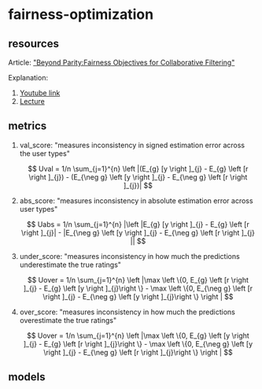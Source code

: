 # fairness-optimization

## resources

Article: ["Beyond Parity:Fairness Objectives for Collaborative Filtering"](https://arxiv.org/pdf/1705.08804.pdf)

Explanation:

1. [Youtube link](https://www.google.com/search?q=code+for+Beyond+Parity%3A+Fairness+Objectives+for+Collaborative+Filtering&rlz=1C5GCEM_enIL1032IL1032&sxsrf=ALiCzsZACsJifJOqejrgmEyimTqkxszmNw%3A1671954851128&ei=owGoY9G7B8GW9u8PzPWjyAo&ved=0ahUKEwiRme2XpZT8AhVBi_0HHcz6CKkQ4dUDCA8&uact=5&oq=code+for+Beyond+Parity%3A+Fairness+Objectives+for+Collaborative+Filtering&gs_lcp=Cgxnd3Mtd2l6LXNlcnAQA0oECEEYAEoECEYYAFAAWABg_AFoAHABeACAAX-IAX-SAQMwLjGYAQCgAQHAAQE&sclient=gws-wiz-serp#fpstate=ive&vld=cid:f93e384b,vid:uMApSkGGQKs)
2. [Lecture](https://www.google.com/search?q=Beyond+Parity%3A+Fairness+Objectives+for+Collaborative+Filtering%3A&oq=Beyond+Parity%3A+Fairness+Objectives+for+Collaborative+Filtering%3A&aqs=chrome..69i57j35i39l2j0i22i30.871j0j7&sourceid=chrome&ie=UTF-8#fpstate=ive&vld=cid:9fe4e62d,vid:9EWSuoNqBQo)

## metrics

1. val_score:
   "measures inconsistency in signed estimation error across the user types"

   $$
   Uval = 1/n \sum_{j=1}^{n} \left |(E_{g}   [y \right ]_{j} - E_{g}  \left [r  \right ]_{j}) - (E_{\neg g}  \left [y \right ]_{j} - E_{\neg g}  \left [r  \right ]_{j})|
   $$
2. abs_score:
   "measures inconsistency in absolute estimation error across user types"

   $$
   Uabs = 1/n \sum_{j=1}^{n} |\left |E_{g}   [y \right ]_{j} - E_{g}  \left [r  \right ]_{j}| - |E_{\neg g}  \left [y \right ]_{j} - E_{\neg g}  \left [r  \right ]_{j} ||
   $$
3. under_score:
   "measures inconsistency in how much the predictions underestimate the true ratings"

   $$
   Uover = 1/n \sum_{j=1}^{n} \left |\max \left \{0,  E_{g}  \left [r \right ]_{j} - E_{g}  \left [y  \right ]_{j}\right \} - \max \left \{0,  E_{\neg g}  \left [r \right ]_{j} - E_{\neg g}  \left [y  \right ]_{j}\right \} \right |
   $$
4. over_score:
   "measures inconsistency in how much the predictions overestimate the true ratings"

   $$
   Uover = 1/n \sum_{j=1}^{n} \left |\max \left \{0,  E_{g}  \left [y \right ]_{j} - E_{g}  \left [r  \right ]_{j}\right \} - \max \left \{0,  E_{\neg g}  \left [y \right ]_{j} - E_{\neg g}  \left [r  \right ]_{j}\right \} \right |
   $$

## models
